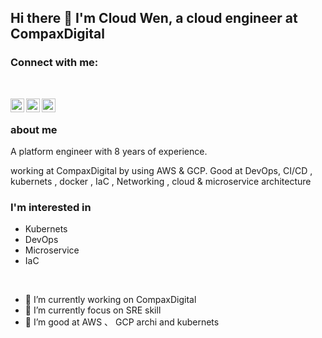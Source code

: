## Hi there 👋 I'm Cloud Wen, a cloud engineer at CompaxDigital

### Connect with me:

</br>

[<img align="left" alt="cloud_wen | Twitter" width="22px" src="https://cdn.jsdelivr.net/npm/simple-icons@3.13.0/icons/facebook.svg" />](https://www.facebook.com/cloud.wen.9/)
[<img align="left" alt="cloud_Wen | LinkedIn" width="22px" src="https://cdn.jsdelivr.net/npm/simple-icons@v3/icons/linkedin.svg" />](https://www.linkedin.com/in/cloudwen/)
[<img align="left" alt="cloud.wen | Instagram" width="22px" src="https://cdn.jsdelivr.net/npm/simple-icons@v3/icons/instagram.svg" />](https://www.instagram.com/cloudwen_1022/)
</br>

### about me

A platform engineer with 8 years of experience. 

working at CompaxDigital by using AWS & GCP. Good at DevOps, CI/CD , kubernets , docker , IaC , Networking , cloud & microservice architecture

### I'm interested in

- Kubernets
- DevOps
- Microservice
- IaC

<br>

- 🔭 I’m currently working on CompaxDigital
- 🌱 I’m currently focus on SRE skill
- 👯 I’m good at AWS 、 GCP archi and kubernets 

<br>
